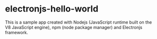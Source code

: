 # electronjs-hello-world
This is a sample app created with Nodejs (JavaScript runtime built on the V8 JavaScript engine), npm (node package manager) and Electronjs framework.
